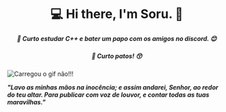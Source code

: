 <center><h1>💻 Hi there, I'm Soru. 👋</h1></center>

<center><h5>🧐 Curto estudar C++ e bater um papo com os amigos no discord. 😊</h5></center> 

<center><h5>🦆 Curto patos! 😙</h5></center> 

<img align="center" src="https://cdn.discordapp.com/attachments/785649762253930567/825178505003401226/83161ae44e0be997-.gif" alt="Carregou o gif não!!!">

***"Lavo as minhas mãos na inocência; e assim andarei, Senhor, ao redor do teu altar. Para publicar com voz de louvor, e contar todas as tuas maravilhas."***

 
